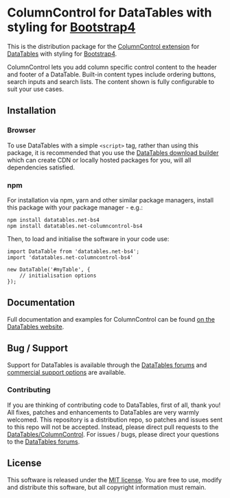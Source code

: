 # ColumnControl for DataTables with styling for [Bootstrap4](https://getbootstrap.com/docs/4.6/getting-started/introduction/)

This is the distribution package for the [ColumnControl extension](https://datatables.net/extensions/columncontrol) for [DataTables](https://datatables.net/) with styling for [Bootstrap4](https://getbootstrap.com/docs/4.6/getting-started/introduction/).

ColumnControl lets you add column specific control content to the header and footer of a DataTable. Built-in content types include ordering buttons, search inputs and search lists. The content shown is fully configurable to suit your use cases.


## Installation

### Browser

To use DataTables with a simple `<script>` tag, rather than using this package, it is recommended that you use the [DataTables download builder](//datatables.net/download) which can create CDN or locally hosted packages for you, will all dependencies satisfied.

### npm

For installation via npm, yarn and other similar package managers, install this package with your package manager - e.g.:

```
npm install datatables.net-bs4
npm install datatables.net-columncontrol-bs4
```

Then, to load and initialise the software in your code use:

```
import DataTable from 'datatables.net-bs4';
import 'datatables.net-columncontrol-bs4'

new DataTable('#myTable', {
    // initialisation options
});
```


## Documentation

Full documentation and examples for ColumnControl can be found [on the DataTables website](https://datatables.net/extensions/columncontrol).


## Bug / Support

Support for DataTables is available through the [DataTables forums](//datatables.net/forums) and [commercial support options](//datatables.net/support) are available.

### Contributing

If you are thinking of contributing code to DataTables, first of all, thank you! All fixes, patches and enhancements to DataTables are very warmly welcomed. This repository is a distribution repo, so patches and issues sent to this repo will not be accepted. Instead, please direct pull requests to the [DataTables/ColumnControl](http://github.com/DataTables/ColumnControl). For issues / bugs, please direct your questions to the [DataTables forums](//datatables.net/forums).


## License

This software is released under the [MIT license](//datatables.net/license). You are free to use, modify and distribute this software, but all copyright information must remain.

